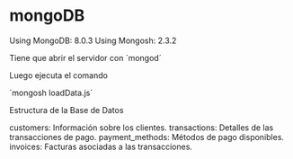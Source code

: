 # mongoDB

Using MongoDB: 8.0.3
Using Mongosh: 2.3.2

Tiene que abrir el servidor con ´mongod´

Luego ejecuta el comando

´mongosh loadData.js´

Estructura de la Base de Datos

customers: Información sobre los clientes.
transactions: Detalles de las transacciones de pago.
payment_methods: Métodos de pago disponibles.
invoices: Facturas asociadas a las transacciones.
